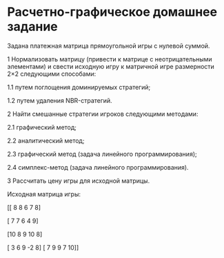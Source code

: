 # Расчетно-графическое домашнее задание

Задана платежная матрица прямоугольной игры с нулевой суммой.

1 Нормализовать матрицу (привести к матрице с неотрицательными
элементами) и свести исходную игру к матричной игре
размерности 2×2 следующими способами:

1.1 путем поглощения доминируемых стратегий;

1.2 путем удаления NBR-стратегий.

2 Найти смешанные стратегии игроков следующими методами:

2.1 графический метод;

2.2 аналитический метод;

2.3 графический метод (задача линейного программирования);

2.4 симплекс-метод (задача линейного программирования).

3 Рассчитать цену игры для исходной матрицы.

Исходная матрица игры:

[[ 8  8  6  7  8]

 [ 7  7  6  4  9]
 
 [10  8  9 10  8]
 
 [ 3  6  9 -2  8]
 [ 7  9  9  7 10]]
